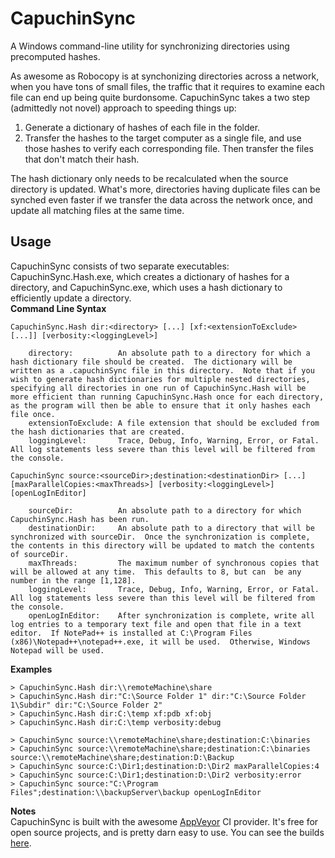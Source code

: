 # CapuchinSync
A Windows command-line utility for synchronizing directories using precomputed hashes.

As awesome as Robocopy is at synchonizing directories across a network, when you have tons of small files, the traffic that it requires to examine each file can end up being quite burdonsome.  CapuchinSync takes a two step (admittedly not novel) approach to speeding things up:
1. Generate a dictionary of hashes of each file in the folder.
2. Transfer the hashes to the target computer as a single file, and use those hashes to verify each corresponding file.  Then transfer the files that don't match their hash.
 
The hash dictionary only needs to be recalculated when the source directory is updated.  What's more, directories having duplicate files can be synched even faster if we transfer the data across the network once, and update all matching files at the same time.

## Usage
CapuchinSync consists of two separate executables: CapuchinSync.Hash.exe, which creates a dictionary of hashes for a directory, and CapuchinSync.exe, which uses a hash dictionary to efficiently update a directory.  
**Command Line Syntax**  

```
CapuchinSync.Hash dir:<directory> [...] [xf:<extensionToExclude> [...]] [verbosity:<loggingLevel>]

	directory:          An absolute path to a directory for which a hash dictionary file should be created.  The dictionary will be written as a .capuchinSync file in this directory.  Note that if you wish to generate hash dictionaries for multiple nested directories, specifying all directories in one run of CapuchinSync.Hash will be more efficient than running CapuchinSync.Hash once for each directory, as the program will then be able to ensure that it only hashes each file once.
	extensionToExclude: A file extension that should be excluded from the hash dictionaries that are created.
	loggingLevel:       Trace, Debug, Info, Warning, Error, or Fatal.  All log statements less severe than this level will be filtered from the console.
   
CapuchinSync source:<sourceDir>;destination:<destinationDir> [...] [maxParallelCopies:<maxThreads>] [verbosity:<loggingLevel>] [openLogInEditor]
	
    sourceDir:          An absolute path to a directory for which CapuchinSync.Hash has been run.
    destinationDir:     An absolute path to a directory that will be synchronized with sourceDir.  Once the synchronization is complete, the contents in this directory will be updated to match the contents of sourceDir.
    maxThreads:         The maximum number of synchronous copies that will be allowed at any time.  This defaults to 8, but can  be any number in the range [1,128].
	loggingLevel:       Trace, Debug, Info, Warning, Error, or Fatal.  All log statements less severe than this level will be filtered from the console.
    openLogInEditor:    After synchronization is complete, write all log entries to a temporary text file and open that file in a text editor.  If NotePad++ is installed at C:\Program Files (x86)\Notepad++\notepad++.exe, it will be used.  Otherwise, Windows Notepad will be used.
```  
**Examples**  

```
> CapuchinSync.Hash dir:\\remoteMachine\share
> CapuchinSync.Hash dir:"C:\Source Folder 1" dir:"C:\Source Folder 1\Subdir" dir:"C:\Source Folder 2" 
> CapuchinSync.Hash dir:C:\temp xf:pdb xf:obj
> CapuchinSync.Hash dir:C:\temp verbosity:debug

> CapuchinSync source:\\remoteMachine\share;destination:C:\binaries
> CapuchinSync source:\\remoteMachine\share;destination:C:\binaries source:\\remoteMachine\share;destination:D:\Backup
> CapuchinSync source:C:\Dir1;destination:D:\Dir2 maxParallelCopies:4
> CapuchinSync source:C:\Dir1;destination:D:\Dir2 verbosity:error
> CapuchinSync source:"C:\Program Files";destination:\\backupServer\backup openLogInEditor
```

**Notes**  
CapuchinSync is built with the awesome [AppVeyor](https://www.appveyor.com) CI provider.  It's free for open source projects, and is pretty darn easy to use.  You can see the builds [here](https://ci.appveyor.com/project/schallot/capuchinsync).
